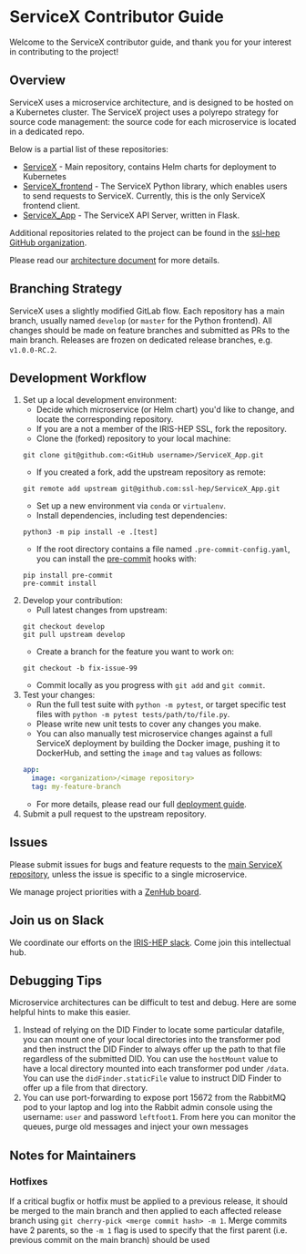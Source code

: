 # ServiceX Contributor Guide

Welcome to the ServiceX contributor guide, and thank you for your interest in contributing to the project!

## Overview

ServiceX uses a microservice architecture, 
and is designed to be hosted on a Kubernetes cluster. 
The ServiceX project uses a polyrepo strategy for source code management: 
the source code for each microservice is located in a dedicated repo. 

Below is a partial list of these repositories:

- [ServiceX](https://github.com/ssl-hep/ServiceX) - Main repository, contains Helm charts for deployment to Kubernetes
- [ServiceX_frontend](https://github.com/ssl-hep/ServiceX_frontend) - The ServiceX Python library, which enables users to send requests to ServiceX. Currently, this is the only ServiceX frontend client.
- [ServiceX_App](https://github.com/ssl-hep/ServiceX_App) - The ServiceX API Server, written in Flask.

Additional repositories related to the project can be found in the [ssl-hep GitHub organization](https://github.com/ssl-hep).

Please read our [architecture document](https://servicex.readthedocs.io/en/latest/development/architecture/) for more details.

## Branching Strategy

ServiceX uses a slightly modified GitLab flow. Each repository has a main branch, usually named `develop` (or `master` for the Python frontend). All changes should be made on feature branches and submitted as PRs to the main branch. Releases are frozen on dedicated release branches, e.g. `v1.0.0-RC.2`. 

## Development Workflow

1. Set up a local development environment:
    - Decide which microservice (or Helm chart) you'd like to change, 
    and locate the corresponding repository. 
    - If you are a not a member of the IRIS-HEP SSL, 
    fork the repository.
    - Clone the (forked) repository to your local machine:
    ```
    git clone git@github.com:<GitHub username>/ServiceX_App.git
    ```
    - If you created a fork, add the upstream repository as remote:
    ```
    git remote add upstream git@github.com:ssl-hep/ServiceX_App.git
    ```
    - Set up a new environment via ``conda`` or ``virtualenv``.
    - Install dependencies, including test dependencies:
    ```
    python3 -m pip install -e .[test]
    ```
    - If the root directory contains a file named `.pre-commit-config.yaml`,
    you can install the [pre-commit](https://pre-commit.com/) hooks with:
    ```
    pip install pre-commit
    pre-commit install
    ```
1. Develop your contribution:
    - Pull latest changes from upstream:
    ```
    git checkout develop
    git pull upstream develop
    ```
    - Create a branch for the feature you want to work on:
    ```
    git checkout -b fix-issue-99
    ```
    - Commit locally as you progress with `git add` and `git commit`.
1. Test your changes:
    - Run the full test suite with `python -m pytest`, or target specific test files with `python -m pytest tests/path/to/file.py`.
    - Please write new unit tests to cover any changes you make.
    - You can also manually test microservice changes against a full ServiceX deployment by building the Docker image, pushing it to DockerHub, and setting the `image` and `tag` values as follows:
    ```yaml
    app:
      image: <organization>/<image repository>
      tag: my-feature-branch
    ``` 
    - For more details, please read our full 
    [deployment guide](https://servicex.readthedocs.io/en/latest/deployment/basic). 
1. Submit a pull request to the upstream repository.

## Issues
Please submit issues for bugs and feature requests to the [main ServiceX repository](https://github.com/ssl-hep/ServiceX),
unless the issue is specific to a single microservice.

We manage project priorities with a [ZenHub board](https://app.zenhub.com/workspaces/servicex-5caba4288d0ceb76ea94ae1f/board?repos=180217333,180236972,185614791,182823774,202592339).

## Join us on Slack
We coordinate our efforts on the [IRIS-HEP slack](http://iris-hep.slack.com).
Come join this intellectual hub.

## Debugging Tips
Microservice architectures can be difficult to test and debug. Here are some 
helpful hints to make this easier.

1. Instead of relying on the DID Finder to locate some particular datafile, you
can mount one of your local directories into the transformer pod and then 
instruct the DID Finder to always offer up the path to that file regardless of
the submitted DID. You can use the `hostMount` value to have a local directory
mounted into each transformer pod under `/data`. You can use the 
`didFinder.staticFile` value to instruct DID Finder to offer up a file from that
directory.
2. You can use port-forwarding to expose port 15672 from the RabbitMQ pod to 
your laptop and log into the Rabbit admin console using the username: `user` and
password `leftfoot1`. From here you can monitor the queues, purge old messages
and inject your own messages

## Notes for Maintainers

### Hotfixes

If a critical bugfix or hotfix must be applied to a previous release, it should be merged to the main branch and then applied to each affected release branch using `git cherry-pick <merge commit hash> -m 1`. Merge commits have 2 parents, so the `-m 1` flag is used to specify that the first parent (i.e. previous commit on the main branch) should be used 
